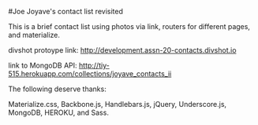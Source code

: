 #Joe Joyave's contact list revisited

This is a brief contact list using photos via link, routers for different pages, and materialize.

divshot protoype link: http://development.assn-20-contacts.divshot.io


link to MongoDB API: http://tiy-515.herokuapp.com/collections/joyave_contacts_ii

The following deserve thanks:

Materialize.css, Backbone.js, Handlebars.js, jQuery, Underscore.js, MongoDB, HEROKU, and Sass.
